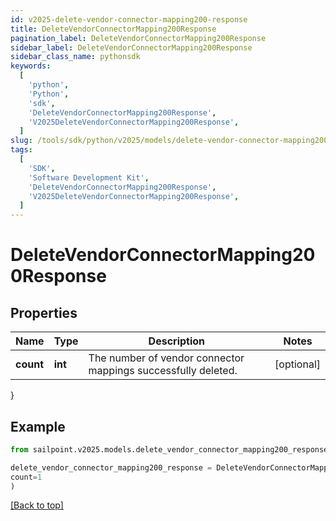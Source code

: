 ```yaml
---
id: v2025-delete-vendor-connector-mapping200-response
title: DeleteVendorConnectorMapping200Response
pagination_label: DeleteVendorConnectorMapping200Response
sidebar_label: DeleteVendorConnectorMapping200Response
sidebar_class_name: pythonsdk
keywords:
  [
    'python',
    'Python',
    'sdk',
    'DeleteVendorConnectorMapping200Response',
    'V2025DeleteVendorConnectorMapping200Response',
  ]
slug: /tools/sdk/python/v2025/models/delete-vendor-connector-mapping200-response
tags:
  [
    'SDK',
    'Software Development Kit',
    'DeleteVendorConnectorMapping200Response',
    'V2025DeleteVendorConnectorMapping200Response',
  ]
---
```


# DeleteVendorConnectorMapping200Response

## Properties

| Name | Type | Description | Notes |
| --- | --- | --- | --- |
| **count** | **int** | The number of vendor connector mappings successfully deleted. | [optional] |

}

## Example

```python
from sailpoint.v2025.models.delete_vendor_connector_mapping200_response import DeleteVendorConnectorMapping200Response

delete_vendor_connector_mapping200_response = DeleteVendorConnectorMapping200Response(
count=1
)

```

[[Back to top]](#)
